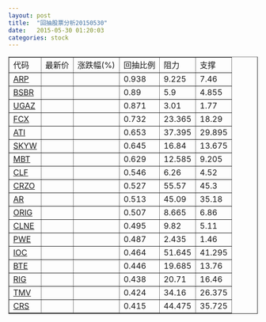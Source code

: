 ```yaml
---
layout: post
title:  "回抽股票分析20150530"
date:   2015-05-30 01:20:03
categories: stock
---
```

<script type="text/javascript">
var stockList = []
stockList.push('gb_arp');
stockList.push('gb_bsbr');
stockList.push('gb_ugaz');
stockList.push('gb_fcx');
stockList.push('gb_ati');
stockList.push('gb_skyw');
stockList.push('gb_mbt');
stockList.push('gb_clf');
stockList.push('gb_crzo');
stockList.push('gb_ar');
stockList.push('gb_orig');
stockList.push('gb_clne');
stockList.push('gb_pwe');
stockList.push('gb_ioc');
stockList.push('gb_bte');
stockList.push('gb_rig');
stockList.push('gb_tmv');
stockList.push('gb_crs');
</script>
<table border="1">
 <tr>
 <td>代码</td>
 <td>最新价</td>
 <td>涨跌幅(%)</td>
 <td>回抽比例</td>
 <td>阻力</td>
 <td>支撑</td>
</tr>
  <tr id="arp">
  <td><a href="http://stock.finance.sina.com.cn/usstock/quotes/ARP.html" target="_blank">ARP</a></td><td></td><td></td><td>0.938</td><td>9.225</td><td>7.46</td></tr>
  <tr id="bsbr">
  <td><a href="http://stock.finance.sina.com.cn/usstock/quotes/BSBR.html" target="_blank">BSBR</a></td><td></td><td></td><td>0.89</td><td>5.9</td><td>4.855</td></tr>
  <tr id="ugaz">
  <td><a href="http://stock.finance.sina.com.cn/usstock/quotes/UGAZ.html" target="_blank">UGAZ</a></td><td></td><td></td><td>0.871</td><td>3.01</td><td>1.77</td></tr>
  <tr id="fcx">
  <td><a href="http://stock.finance.sina.com.cn/usstock/quotes/FCX.html" target="_blank">FCX</a></td><td></td><td></td><td>0.732</td><td>23.365</td><td>18.29</td></tr>
  <tr id="ati">
  <td><a href="http://stock.finance.sina.com.cn/usstock/quotes/ATI.html" target="_blank">ATI</a></td><td></td><td></td><td>0.653</td><td>37.395</td><td>29.895</td></tr>
  <tr id="skyw">
  <td><a href="http://stock.finance.sina.com.cn/usstock/quotes/SKYW.html" target="_blank">SKYW</a></td><td></td><td></td><td>0.645</td><td>16.84</td><td>13.675</td></tr>
  <tr id="mbt">
  <td><a href="http://stock.finance.sina.com.cn/usstock/quotes/MBT.html" target="_blank">MBT</a></td><td></td><td></td><td>0.629</td><td>12.585</td><td>9.205</td></tr>
  <tr id="clf">
  <td><a href="http://stock.finance.sina.com.cn/usstock/quotes/CLF.html" target="_blank">CLF</a></td><td></td><td></td><td>0.546</td><td>6.26</td><td>4.52</td></tr>
  <tr id="crzo">
  <td><a href="http://stock.finance.sina.com.cn/usstock/quotes/CRZO.html" target="_blank">CRZO</a></td><td></td><td></td><td>0.527</td><td>55.57</td><td>45.3</td></tr>
  <tr id="ar">
  <td><a href="http://stock.finance.sina.com.cn/usstock/quotes/AR.html" target="_blank">AR</a></td><td></td><td></td><td>0.513</td><td>45.09</td><td>35.18</td></tr>
  <tr id="orig">
  <td><a href="http://stock.finance.sina.com.cn/usstock/quotes/ORIG.html" target="_blank">ORIG</a></td><td></td><td></td><td>0.507</td><td>8.665</td><td>6.86</td></tr>
  <tr id="clne">
  <td><a href="http://stock.finance.sina.com.cn/usstock/quotes/CLNE.html" target="_blank">CLNE</a></td><td></td><td></td><td>0.495</td><td>9.82</td><td>5.11</td></tr>
  <tr id="pwe">
  <td><a href="http://stock.finance.sina.com.cn/usstock/quotes/PWE.html" target="_blank">PWE</a></td><td></td><td></td><td>0.487</td><td>2.435</td><td>1.46</td></tr>
  <tr id="ioc">
  <td><a href="http://stock.finance.sina.com.cn/usstock/quotes/IOC.html" target="_blank">IOC</a></td><td></td><td></td><td>0.464</td><td>51.645</td><td>41.295</td></tr>
  <tr id="bte">
  <td><a href="http://stock.finance.sina.com.cn/usstock/quotes/BTE.html" target="_blank">BTE</a></td><td></td><td></td><td>0.446</td><td>19.685</td><td>13.76</td></tr>
  <tr id="rig">
  <td><a href="http://stock.finance.sina.com.cn/usstock/quotes/RIG.html" target="_blank">RIG</a></td><td></td><td></td><td>0.438</td><td>20.71</td><td>16.46</td></tr>
  <tr id="tmv">
  <td><a href="http://stock.finance.sina.com.cn/usstock/quotes/TMV.html" target="_blank">TMV</a></td><td></td><td></td><td>0.424</td><td>34.16</td><td>26.375</td></tr>
  <tr id="crs">
  <td><a href="http://stock.finance.sina.com.cn/usstock/quotes/CRS.html" target="_blank">CRS</a></td><td></td><td></td><td>0.415</td><td>44.475</td><td>35.725</td></tr>
</table>
